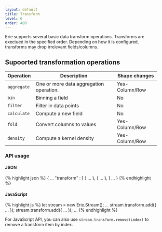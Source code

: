 ```yaml
---
layout: default
title: Transform
level: 0
order: 400
---
```


Erie supports several basic data transform operations.
Transforms are exectued in the specified order.
Depending on how it is configured, transforms may drop irrelevant fields/columns.

## Supoorted transformation operations

| Operation | Description | Shape changes |
| --------- | ----------- | ------------- |
| `aggregate` | One or more data aggregation operation. | Yes-Column/Row |
| `bin` | Binning a field | No |
| `filter` | Filter in data points | No |
| `calculate` | Compute a new field | No |
| `fold` | Convert columns to values | Yes-Column/Row |
| `density` | Compute a kernel density | Yes-Column/Row |

### API usage

<code-groups>
<code-group>
<h4>JSON</h4>
{% highlight json %}
{
  ...
  "transform" : [
    { ... },
    { ... },
  ]
  ...
}
{% endhighlight %}
</code-group>
<code-group>
<h4>JavaScript</h4>
{% highlight js %}
let stream = new Erie.Stream();
...
stream.transform.add({ ... });
stream.transform.add({ ... });
...
{% endhighlight %}
</code-group>
</code-groups>

For JavaScript API,
you can also use `stream.transform.remove(index)` to remove a transform item by index.
